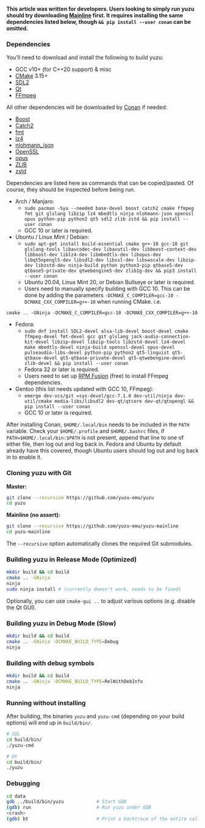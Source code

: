**This article was written for developers. Users looking to simply run yuzu should try downloading [Mainline](https://yuzu-emu.org/downloads/) first. It requires installing the same dependencies listed below, though `&& pip install --user conan` can be omitted.**

### Dependencies

You'll need to download and install the following to build yuzu:

  * GCC v10+ (for C++20 support) & misc
  * [CMake](https://www.cmake.org/) 3.15+
  * [SDL2](https://www.libsdl.org/download-2.0.php)
  * [Qt](https://qt-project.org/downloads)
  * [FFmpeg](https://ffmpeg.org/)

All other dependencies will be downloaded by [Conan](https://conan.io/downloads.html) if needed:

  * [Boost](https://www.boost.org/users/download/)
  * [Catch2](https://github.com/catchorg/Catch2)
  * [fmt](https://fmt.dev/)
  * [lz4](http://www.lz4.org)
  * [nlohmann_json](https://github.com/nlohmann/json)
  * [OpenSSL](https://www.openssl.org/source/)
  * [opus](https://opus-codec.org/downloads/)
  * [ZLIB](https://www.zlib.net/)
  * [zstd](https://facebook.github.io/zstd/)

Dependencies are listed here as commands that can be copied/pasted. Of course, they should be inspected before being run.

- Arch / Manjaro:
  - `sudo pacman -Syu --needed base-devel boost catch2 cmake ffmpeg fmt git glslang libzip lz4 mbedtls ninja nlohmann-json openssl opus python-pip python2 qt5 sdl2 zlib zstd && pip install --user conan`
  - GCC 10 or later is required.
- Ubuntu / Linux Mint / Debian:
  - `sudo apt-get install build-essential cmake g++-10 gcc-10 git glslang-tools libavcodec-dev libavutil-dev libboost-context-dev libboost-dev liblz4-dev libmbedtls-dev libopus-dev libqt5opengl5-dev libsdl2-dev libssl-dev libswscale-dev libzip-dev libzstd-dev ninja-build python python3-pip qtbase5-dev qtbase5-private-dev qtwebengine5-dev zlib1g-dev && pip3 install --user conan`
  - Ubuntu 20.04, Linux Mint 20, or Debian Bullseye or later is required.
  - Users need to manually specify building with GCC 10. This can be done by adding the parameters `-DCMAKE_C_COMPILER=gcc-10 -DCMAKE_CXX_COMPILER=g++-10` when running CMake. i.e.

```
cmake .. -GNinja -DCMAKE_C_COMPILER=gcc-10 -DCMAKE_CXX_COMPILER=g++-10
```
- Fedora:
  - `sudo dnf install SDL2-devel alsa-lib-devel boost-devel cmake ffmpeg-devel fmt-devel gcc git glslang jack-audio-connection-kit-devel libzip-devel libzip-tools libzstd-devel lz4-devel make mbedtls-devel ninja-build openssl-devel opus-devel pulseaudio-libs-devel python-pip python2 qt5-linguist qt5-qtbase-devel qt5-qtbase-private-devel qt5-qtwebengine-devel zlib-devel && pip install --user conan`
  - Fedora 32 or later is required.
  - Users need to set up [RPM Fusion](https://rpmfusion.org/Configuration) (free) to install FFmpeg dependencies.
- Gentoo (this list needs updated with GCC 10, FFmpeg):
  - `emerge dev-vcs/git =sys-devel/gcc-7.1.0 dev-util/ninja dev-util/cmake media-libs/libsdl2 dev-qt/qtcore dev-qt/qtopengl && pip install --user conan`
  - GCC 10 or later is required.

After installing Conan, `$HOME/.local/bin` needs to be included in the `PATH` variable. Check your `$HOME/.profile` and `$HOME/.bashrc` files, if `PATH=$HOME/.local/bin:$PATH` is not present, append that line to one of either file, then log out and log back in. Fedora and Ubuntu by default already have this covered, though Ubuntu users should log out and log back in to enable it.


### Cloning yuzu with Git

**Master:**

  ```bash
  git clone --recursive https://github.com/yuzu-emu/yuzu
  cd yuzu
  ```

**Mainline (no assert):**

  ```bash
  git clone --recursive https://github.com/yuzu-emu/yuzu-mainline
  cd yuzu-mainline
  ```

The `--recursive` option automatically clones the required Git submodules.

### Building yuzu in Release Mode (Optimized)

```bash
mkdir build && cd build
cmake .. -GNinja
ninja
sudo ninja install # (currently doesn't work, needs to be fixed)
```

Optionally, you can use `cmake-gui ..` to adjust various options (e.g. disable the Qt GUI).

### Building yuzu in Debug Mode (Slow)

```bash
mkdir build && cd build
cmake .. -GNinja -DCMAKE_BUILD_TYPE=Debug
ninja
```

### Building with debug symbols

```bash
mkdir build && cd build
cmake .. -GNinja -DCMAKE_BUILD_TYPE=RelWithDebInfo
ninja
```

### Running without installing

After building, the binaries `yuzu` and `yuzu-cmd` (depending on your build options) will end up in `build/bin/`.

  ```bash
  # SDL
  cd build/bin/
  ./yuzu-cmd

  # Qt
  cd build/bin/
  ./yuzu
  ```

### Debugging

```bash
cd data
gdb ../build/bin/yuzu            # Start GDB
(gdb) run                        # Run yuzu under GDB
<crash>
(gdb) bt                         # Print a backtrace of the entire callstack to see which codepath the crash occurred on
```